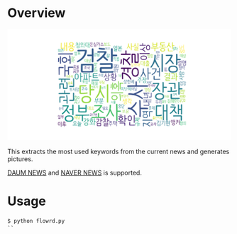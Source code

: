 # Overview
![sample](./docs/sample.png)

This extracts the most used keywords from the current news and generates pictures.

[DAUM NEWS](https://media.daum.net/) and [NAVER NEWS](https://news.naver.com/) is supported.

# Usage
```cmd
$ python flowrd.py
``
